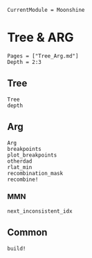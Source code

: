 ```@meta
CurrentModule = Moonshine
```

# Tree & ARG
```@contents
Pages = ["Tree_Arg.md"]
Depth = 2:3
```

## Tree
```@docs
Tree
depth
```

## Arg
```@docs
Arg
breakpoints
plot_breakpoints
otherdad
rlat_min
recombination_mask
recombine!
```

### MMN
```@docs
next_inconsistent_idx
```

## Common
```@docs
build!
```

